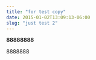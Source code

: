 ```yaml
---
title: "for test copy"
date: 2015-01-02T13:09:13-06:00
slug: "just test 2"
---
```


**88888888** 

8888888